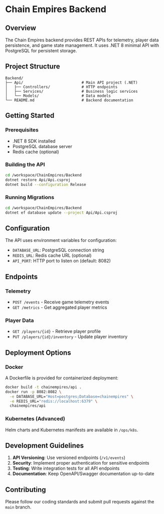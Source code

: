 






# Chain Empires Backend

## Overview
The Chain Empires backend provides REST APIs for telemetry, player data persistence, and game state management. It uses .NET 8 minimal API with PostgreSQL for persistent storage.

## Project Structure

```
Backend/
├── Api/                          # Main API project (.NET)
│   ├── Controllers/              # HTTP endpoints
│   ├── Services/                 # Business logic services
│   └── Models/                   # Data models
└── README.md                     # Backend documentation
```

## Getting Started

### Prerequisites
- .NET 8 SDK installed
- PostgreSQL database server
- Redis cache (optional)

### Building the API

```bash
cd /workspace/ChainEmpires/Backend
dotnet restore Api/Api.csproj
dotnet build --configuration Release
```

### Running Migrations

```bash
cd /workspace/ChainEmpires/Backend
dotnet ef database update --project Api/Api.csproj
```

## Configuration

The API uses environment variables for configuration:

- `DATABASE_URL`: PostgreSQL connection string
- `REDIS_URL`: Redis cache URL (optional)
- `API_PORT`: HTTP port to listen on (default: 8082)

## Endpoints

### Telemetry
- `POST /events` - Receive game telemetry events
- `GET /metrics` - Get aggregated player metrics

### Player Data
- `GET /players/{id}` - Retrieve player profile
- `PUT /players/{id}/inventory` - Update player inventory

## Deployment Options

### Docker
A Dockerfile is provided for containerized deployment:
```bash
docker build -t chainempires/api .
docker run -p 8082:8082 \
  -e DATABASE_URL="Host=postgres;Database=chainempires" \
  -e REDIS_URL="redis://localhost:6379" \
  chainempires/api
```

### Kubernetes (Advanced)
Helm charts and Kubernetes manifests are available in `/ops/k8s`.

## Development Guidelines

1. **API Versioning**: Use versioned endpoints (`/v1/events`)
2. **Security**: Implement proper authentication for sensitive endpoints
3. **Testing**: Write integration tests for all API endpoints
4. **Documentation**: Keep OpenAPI/Swagger documentation up-to-date

## Contributing

Please follow our coding standards and submit pull requests against the `main` branch.




